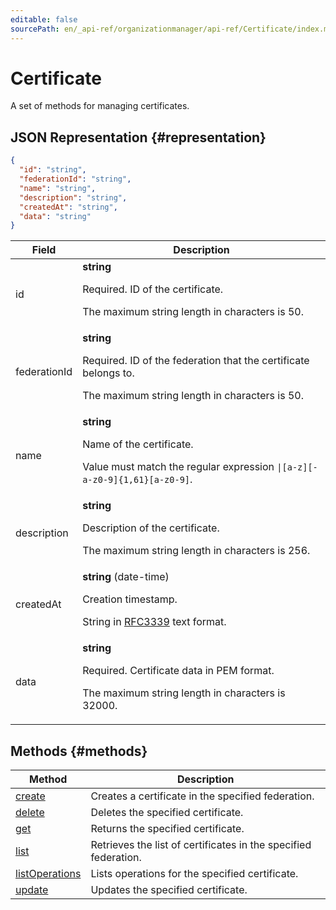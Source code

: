 ```yaml
---
editable: false
sourcePath: en/_api-ref/organizationmanager/api-ref/Certificate/index.md
---
```


# Certificate
A set of methods for managing certificates.
## JSON Representation {#representation}
```json 
{
  "id": "string",
  "federationId": "string",
  "name": "string",
  "description": "string",
  "createdAt": "string",
  "data": "string"
}
```
 
Field | Description
--- | ---
id | **string**<br><p>Required. ID of the certificate.</p> <p>The maximum string length in characters is 50.</p> 
federationId | **string**<br><p>Required. ID of the federation that the certificate belongs to.</p> <p>The maximum string length in characters is 50.</p> 
name | **string**<br><p>Name of the certificate.</p> <p>Value must match the regular expression ``\|[a-z][-a-z0-9]{1,61}[a-z0-9]``.</p> 
description | **string**<br><p>Description of the certificate.</p> <p>The maximum string length in characters is 256.</p> 
createdAt | **string** (date-time)<br><p>Creation timestamp.</p> <p>String in <a href="https://www.ietf.org/rfc/rfc3339.txt">RFC3339</a> text format.</p> 
data | **string**<br><p>Required. Certificate data in PEM format.</p> <p>The maximum string length in characters is 32000.</p> 

## Methods {#methods}
Method | Description
--- | ---
[create](create.md) | Creates a certificate in the specified federation.
[delete](delete.md) | Deletes the specified certificate.
[get](get.md) | Returns the specified certificate.
[list](list.md) | Retrieves the list of certificates in the specified federation.
[listOperations](listOperations.md) | Lists operations for the specified certificate.
[update](update.md) | Updates the specified certificate.